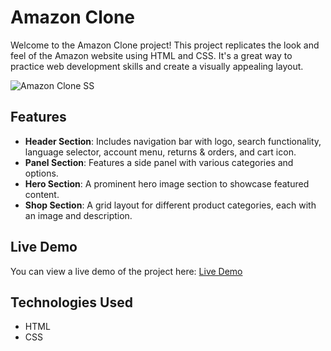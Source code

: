# Amazon Clone

Welcome to the Amazon Clone project! This project replicates the look and feel of the Amazon website using HTML and CSS. It's a great way to practice web development skills and create a visually appealing layout.

![Amazon Clone SS](https://github.com/user-attachments/assets/897b6a86-33e1-4306-9692-fe554b327da8)

## Features

- **Header Section**: Includes navigation bar with logo, search functionality, language selector, account menu, returns & orders, and cart icon.
- **Panel Section**: Features a side panel with various categories and options.
- **Hero Section**: A prominent hero image section to showcase featured content.
- **Shop Section**: A grid layout for different product categories, each with an image and description.

## Live Demo

You can view a live demo of the project here: [Live Demo](link-to-live-demo)

## Technologies Used

- HTML
- CSS
